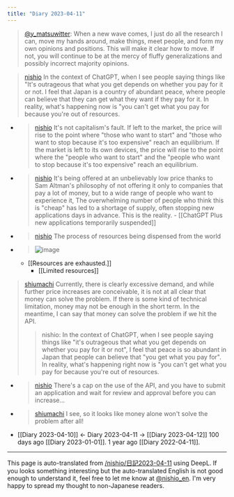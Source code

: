 ```yaml
---
title: "Diary 2023-04-11"
---
```



> [@y_matsuwitter](https://twitter.com/y_matsuwitter/status/1645484254326059008?s=20): When a new wave comes, I just do all the research I can, move my hands around, make things, meet people, and form my own opinions and positions. This will make it clear how to move. If not, you will continue to be at the mercy of fluffy generalizations and possibly incorrect majority opinions.



> [nishio](https://twitter.com/nishio/status/1645660671563157504) In the context of ChatGPT, when I see people saying things like "It's outrageous that what you get depends on whether you pay for it or not. I feel that Japan is a country of abundant peace, where people can believe that they can get what they want if they pay for it. In reality, what's happening now is "you can't get what you pay for because you're out of resources.
- > [nishio](https://twitter.com/nishio/status/1645662081222582273) It's not capitalism's fault. If left to the market, the price will rise to the point where "those who want to start" and "those who want to stop because it's too expensive" reach an equilibrium. If the market is left to its own devices, the price will rise to the point where the "people who want to start" and the "people who want to stop because it's too expensive" reach an equilibrium.
- > [nishio](https://twitter.com/nishio/status/1645665024244084739) It's being offered at an unbelievably low price thanks to Sam Altman's philosophy of not offering it only to companies that pay a lot of money, but to a wide range of people who want to experience it, The overwhelming number of people who think this is "cheap" has led to a shortage of supply, often stopping new applications days in advance. This is the reality.
        - [[ChatGPT Plus new applications temporarily suspended]]
- > [nishio](https://twitter.com/nishio/status/1645670610008432640) The process of resources being dispensed from the world
- >  ![image](https://pbs.twimg.com/media/FtaYqdVakAEuzUV?format=jpg&name=medium#.png)
    - [[Resources are exhausted.]]
        - [[Limited resources]]

> [shiumachi](https://twitter.com/shiumachi/status/1645662591140888577) Currently, there is clearly excessive demand, and while further price increases are conceivable, it is not at all clear that money can solve the problem. If there is some kind of technical limitation, money may not be enough in the short term. In the meantime, I can say that money can solve the problem if we hit the API.
>  >nishio: In the context of ChatGPT, when I see people saying things like "it's outrageous that what you get depends on whether you pay for it or not", I feel that peace is so abundant in Japan that people can believe that "you get what you pay for". In reality, what's happening right now is "you can't get what you pay for because you're out of resources.
- > [nishio](https://twitter.com/nishio/status/1645673903094919168) There's a cap on the use of the API, and you have to submit an application and wait for review and approval before you can increase...
- > [shiumachi](https://twitter.com/shiumachi/status/1645680266147667968) I see, so it looks like money alone won't solve the problem after all!

- [[Diary 2023-04-10]] ← Diary 2023-04-11 → [[Diary 2023-04-12]]
100 days ago [[Diary 2023-01-01]].
1 year ago [[Diary 2022-04-11]].
---
This page is auto-translated from [/nishio/日記2023-04-11](https://scrapbox.io/nishio/日記2023-04-11) using DeepL. If you looks something interesting but the auto-translated English is not good enough to understand it, feel free to let me know at [@nishio_en](https://twitter.com/nishio_en). I'm very happy to spread my thought to non-Japanese readers.